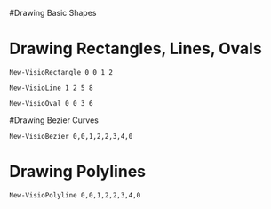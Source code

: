  #Drawing Basic Shapes

# Drawing Rectangles, Lines, Ovals

	New-VisioRectangle 0 0 1 2

	New-VisioLine 1 2 5 8

	New-VisioOval 0 0 3 6

#Drawing Bezier Curves

	New-VisioBezier 0,0,1,2,2,3,4,0

# Drawing Polylines

	New-VisioPolyline 0,0,1,2,2,3,4,0
